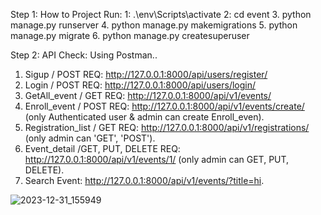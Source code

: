 Step 1:
  How to Project Run:
  1: .\env\Scripts\activate
  2: cd event
  3.  python manage.py runserver
  4.  python manage.py makemigrations 
  5.  python manage.py migrate 
  6.  python manage.py createsuperuser

Step 2: API Check: Using Postman..
  1. Sigup / POST REQ:  http://127.0.0.1:8000/api/users/register/
  2. Login / POST REQ:  http://127.0.0.1:8000/api/users/login/
  3. GetAll_event / GET REQ: http://127.0.0.1:8000/api/v1/events/
  4. Enroll_event / POST REQ:  http://127.0.0.1:8000/api/v1/events/create/  (only Authenticated user & admin  can create Enroll_even).
  5. Registration_list / GET REQ:  http://127.0.0.1:8000/api/v1/registrations/ (only  admin  can 'GET', 'POST').
  6. Event_detail /GET, PUT, DELETE REQ: http://127.0.0.1:8000/api/v1/events/1/ (only  admin  can GET, PUT, DELETE).
  7. Search Event: http://127.0.0.1:8000/api/v1/events/?title=hi.
  
  ![2023-12-31_155949](https://github.com/raisulislampiaus/simple-event-registration-system-using-Django/assets/54791396/5ce1bc6d-3e8e-42fa-bc1c-8a5218306d43)

  
  
